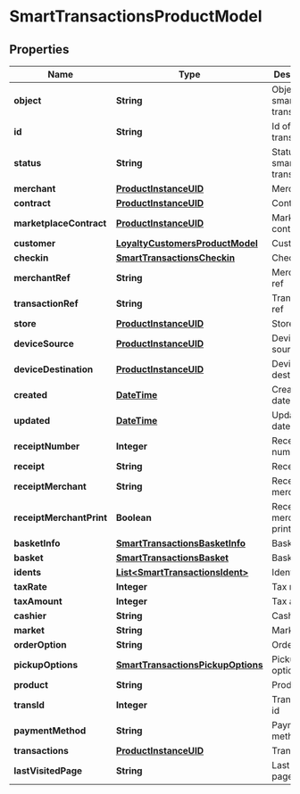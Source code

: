 
# SmartTransactionsProductModel

## Properties
Name | Type | Description | Notes
------------ | ------------- | ------------- | -------------
**object** | **String** | Object of smart transaction | 
**id** | **String** | Id of smart transaction | 
**status** | **String** | Status of smart transaction | 
**merchant** | [**ProductInstanceUID**](ProductInstanceUID.md) | Merchant | 
**contract** | [**ProductInstanceUID**](ProductInstanceUID.md) | Contract | 
**marketplaceContract** | [**ProductInstanceUID**](ProductInstanceUID.md) | Marketplace contract | 
**customer** | [**LoyaltyCustomersProductModel**](LoyaltyCustomersProductModel.md) | Customer | 
**checkin** | [**SmartTransactionsCheckin**](SmartTransactionsCheckin.md) | Check in | 
**merchantRef** | **String** | Merchant ref | 
**transactionRef** | **String** | Transaction ref | 
**store** | [**ProductInstanceUID**](ProductInstanceUID.md) | Store | 
**deviceSource** | [**ProductInstanceUID**](ProductInstanceUID.md) | Device source | 
**deviceDestination** | [**ProductInstanceUID**](ProductInstanceUID.md) | Device destination | 
**created** | [**DateTime**](DateTime.md) | Created at date | 
**updated** | [**DateTime**](DateTime.md) | Updated at date | 
**receiptNumber** | **Integer** | Receipt number | 
**receipt** | **String** | Receipt | 
**receiptMerchant** | **String** | Receipt merchant | 
**receiptMerchantPrint** | **Boolean** | Receipt merchant print | 
**basketInfo** | [**SmartTransactionsBasketInfo**](SmartTransactionsBasketInfo.md) | Basket info | 
**basket** | [**SmartTransactionsBasket**](SmartTransactionsBasket.md) | Basket | 
**idents** | [**List&lt;SmartTransactionsIdent&gt;**](SmartTransactionsIdent.md) | Idents | 
**taxRate** | **Integer** | Tax rate | 
**taxAmount** | **Integer** | Tax amount | 
**cashier** | **String** | Cashier | 
**market** | **String** | Market | 
**orderOption** | **String** | Order option | 
**pickupOptions** | [**SmartTransactionsPickupOptions**](SmartTransactionsPickupOptions.md) | Pickup options | 
**product** | **String** | Product | 
**transId** | **Integer** | Transaction id | 
**paymentMethod** | **String** | Payment method | 
**transactions** | [**ProductInstanceUID**](ProductInstanceUID.md) | Transactions | 
**lastVisitedPage** | **String** | Last visited page | 



